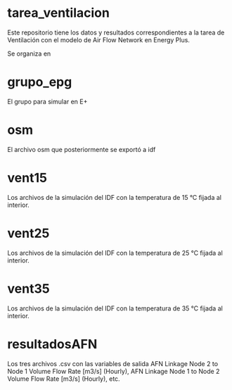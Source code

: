 # tarea_ventilacion
Este repositorio tiene los datos y resultados correspondientes a la tarea de Ventilación con el modelo de Air Flow Network en Energy Plus.

Se organiza en
# grupo_epg
El grupo para simular en E+

# osm
El archivo osm que posteriormente se exportó a idf

# vent15
Los archivos de la simulación del IDF con la temperatura de 15 °C fijada al interior.

# vent25
Los archivos de la simulación del IDF con la temperatura de 25 °C fijada al interior.

# vent35
Los archivos de la simulación del IDF con la temperatura de 35 °C fijada al interior.

# resultadosAFN
Los tres archivos .csv con las variables de salida AFN Linkage Node 2 to Node 1 Volume Flow Rate [m3/s] (Hourly), AFN Linkage Node 1 to Node 2 Volume Flow Rate [m3/s] (Hourly), etc.

